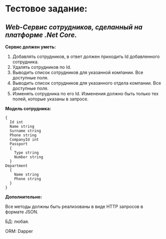 # Тестовое задание: 

## _Web-Сервис сотрудников, сделанный на платформе .Net Core._

**Сервис должен уметь:**

1. Добавлять сотрудников, в ответ должен приходить Id добавленного сотрудника.
2. Удалять сотрудников по Id.
3. Выводить список сотрудников для указанной компании. Все доступные поля.
4. Выводить список сотрудников для указанного отдела компании. Все доступные поля.
5. Изменять сотрудника по его Id. Изменения должно быть только тех полей, которые указаны в запросе.

**Модель сотрудника:**
```
{
  Id int
  Name string
  Surname string
  Phone string
  CompanyId int
  Passport
  {
    Type string
    Number string
  }
Department
  {
    Name string
    Phone string
  }
}
```

**Дополнительно:**

Все методы должны быть реализованы в виде HTTP запросов в формате JSON.

БД: любая.

ORM: Dapper
